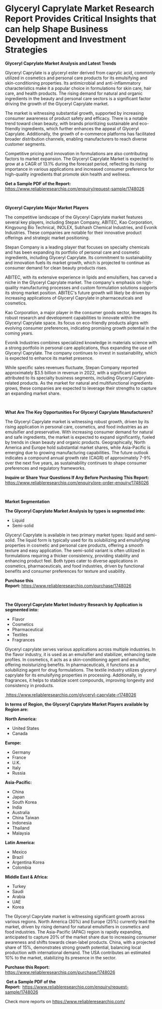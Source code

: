 <p><h1>Glyceryl Caprylate Market Research Report Provides Critical Insights that can help Shape Business Development and Investment Strategies</h1></p><p><strong>Glyceryl Caprylate Market Analysis and Latest Trends</strong></p>
<p><p>Glyceryl Caprylate is a glyceryl ester derived from caprylic acid, commonly utilized in cosmetics and personal care products for its emulsifying and skin-conditioning properties. Its antimicrobial and anti-inflammatory characteristics make it a popular choice in formulations for skin care, hair care, and health products. The rising demand for natural and organic ingredients in the beauty and personal care sectors is a significant factor driving the growth of the Glyceryl Caprylate market.</p><p>The market is witnessing substantial growth, supported by increasing consumer awareness of product safety and efficacy. There is a notable trend toward clean beauty, with brands prioritizing sustainable and eco-friendly ingredients, which further enhances the appeal of Glyceryl Caprylate. Additionally, the growth of e-commerce platforms has facilitated broader distribution channels, enabling manufacturers to reach diverse customer segments. </p><p>Competitive pricing and innovation in formulations are also contributing factors to market expansion. The Glyceryl Caprylate Market is expected to grow at a CAGR of 13.1% during the forecast period, reflecting its rising importance in various applications and increased consumer preference for high-quality ingredients that promote skin health and wellness.</p></p>
<p><strong>Get a Sample PDF of the Report:&nbsp;</strong> <a href="https://www.reliableresearchiq.com/enquiry/request-sample/1748026?utm_campaign=103&utm_medium=2&utm_source=Github&utm_content=ia&utm_term=30012025&utm_id=glyceryl-caprylate">https://www.reliableresearchiq.com/enquiry/request-sample/1748026</a></p>
<p>&nbsp;</p>
<p><strong>Glyceryl Caprylate Major Market Players</strong></p>
<p><p>The competitive landscape of the Glyceryl Caprylate market features several key players, including Stepan Company, ABITEC, Kao Corporation, Kingyoung Bio Technical, INOLEX, Subhash Chemical Industries, and Evonik Industries. These companies are notable for their innovative product offerings and strategic market positioning.</p><p>Stepan Company is a leading player that focuses on specialty chemicals and has been expanding its portfolio of personal care and cosmetic ingredients, including Glyceryl Caprylate. Its commitment to sustainability and innovation fuels its market growth, which is projected to continue as consumer demand for clean beauty products rises.</p><p>ABITEC, with its extensive experience in lipids and emulsifiers, has carved a niche in the Glyceryl Caprylate market. The company's emphasis on high-quality manufacturing processes and custom formulation solutions supports its strong market position. ABITEC's future growth will likely be driven by increasing applications of Glyceryl Caprylate in pharmaceuticals and cosmetics.</p><p>Kao Corporation, a major player in the consumer goods sector, leverages its robust research and development capabilities to innovate within the Glyceryl Caprylate space. Its focus on eco-friendly products aligns with evolving consumer preferences, indicating promising growth potential in the coming years. </p><p>Evonik Industries combines specialized knowledge in materials science with a strong portfolio in personal care applications, thus expanding the use of Glyceryl Caprylate. The company continues to invest in sustainability, which is expected to enhance its market presence.</p><p>While specific sales revenues fluctuate, Stepan Company reported approximately $3.5 billion in revenue in 2022, with a significant portion attributed to its specialty business segments, including Glyceryl Caprylate-related products. As the market for natural and multifunctional ingredients grows, these companies are expected to leverage their strengths to capture an expanding market share.</p></p>
<p>&nbsp;</p>
<p><strong>What Are The Key Opportunities For Glyceryl Caprylate Manufacturers?</strong></p>
<p><p>The Glyceryl Caprylate market is witnessing robust growth, driven by its rising application in personal care, cosmetics, and food industries as an emulsifier and preservative. With increasing consumer demand for natural and safe ingredients, the market is expected to expand significantly, fueled by trends in clean beauty and organic products. Geographically, North America and Europe hold substantial market shares, while Asia-Pacific is emerging due to growing manufacturing capabilities. The future outlook indicates a compound annual growth rate (CAGR) of approximately 7-9% over the next five years, as sustainability continues to shape consumer preferences and regulatory frameworks.</p></p>
<p><strong>Inquire or Share Your Questions If Any Before Purchasing This Report:</strong> <a href="https://www.reliableresearchiq.com/enquiry/pre-order-enquiry/1748026?utm_campaign=103&utm_medium=2&utm_source=Github&utm_content=ia&utm_term=30012025&utm_id=glyceryl-caprylate">https://www.reliableresearchiq.com/enquiry/pre-order-enquiry/1748026</a></p>
<p>&nbsp;</p>
<p><strong>Market Segmentation</strong></p>
<p><strong>The Glyceryl Caprylate Market Analysis by types is segmented into:</strong></p>
<p><ul><li>Liquid</li><li>Semi-solid</li></ul></p>
<p><p>Glyceryl Caprylate is available in two primary market types: liquid and semi-solid. The liquid form is typically used for its solubilizing and emulsifying properties in cosmetic and personal care products, offering a smooth texture and easy application. The semi-solid variant is often utilized in formulations requiring a thicker consistency, providing stability and enhancing product feel. Both types cater to diverse applications in cosmetics, pharmaceuticals, and food industries, driven by functional benefits and consumer preferences for texture and usability.</p></p>
<p><strong>Purchase this Report:&nbsp;</strong><a href="https://www.reliableresearchiq.com/purchase/1748026?utm_campaign=103&utm_medium=2&utm_source=Github&utm_content=ia&utm_term=30012025&utm_id=glyceryl-caprylate">https://www.reliableresearchiq.com/purchase/1748026</a></p>
<p>&nbsp;</p>
<p><strong>The Glyceryl Caprylate Market Industry Research by Application is segmented into:</strong></p>
<p><ul><li>Flavor</li><li>Cosmetics</li><li>Pharmaceutical</li><li>Textiles</li><li>Fragrances</li></ul></p>
<p><p>Glyceryl caprylate serves various applications across multiple industries. In the flavor industry, it is used as an emulsifier and stabilizer, enhancing taste profiles. In cosmetics, it acts as a skin-conditioning agent and emulsifier, offering moisturizing benefits. In pharmaceuticals, it functions as a solubilizing agent for drug formulations. The textile industry utilizes glyceryl caprylate for its emulsifying properties in processing. Additionally, in fragrances, it helps to stabilize scent compounds, improving longevity and consistency in products.</p></p>
<p><a href="https://www.reliableresearchiq.com/glyceryl-caprylate-r1748026?utm_campaign=103&utm_medium=2&utm_source=Github&utm_content=ia&utm_term=30012025&utm_id=glyceryl-caprylate">&nbsp;https://www.reliableresearchiq.com/glyceryl-caprylate-r1748026</a></p>
<p><strong>In terms of Region, the Glyceryl Caprylate Market Players available by Region are:</strong></p>
<p>
    <p> <strong> North America: </strong>
        <ul>
            <li>United States</li>
            <li>Canada</li>
        </ul>
        </p> 
    <p> <strong> Europe: </strong>
        <ul>
            <li>Germany</li>
            <li>France</li>
            <li>U.K.</li>
            <li>Italy</li>
            <li>Russia</li>
        </ul>
        </p> 
    <p> <strong> Asia-Pacific: </strong>
        <ul>
            <li>China</li>
            <li>Japan</li>
            <li>South Korea</li>
            <li>India</li>
            <li>Australia</li>
            <li>China Taiwan</li>
            <li>Indonesia</li>
            <li>Thailand</li>
            <li>Malaysia</li>
        </ul>
        </p> 
    <p> <strong> Latin America: </strong>
        <ul>
            <li>Mexico</li>
            <li>Brazil</li>
            <li>Argentina Korea</li>
            <li>Colombia</li>
        </ul>
        </p> 
    <p> <strong> Middle East & Africa: </strong>
        <ul>
            <li>Turkey</li>
            <li>Saudi</li>
            <li>Arabia</li>
            <li>UAE</li>
            <li>Korea</li>
        </ul>
    </p>
    </p>
<p><p>The Glyceryl Caprylate market is witnessing significant growth across various regions. North America (30%) and Europe (25%) currently lead the market, driven by rising demand for natural emulsifiers in cosmetics and food industries. The Asia-Pacific (APAC) region is rapidly expanding, anticipated to capture 20% of the market share due to increasing consumer awareness and shifts towards clean-label products. China, with a projected share of 15%, demonstrates strong growth potential, balancing local production with international demand. The USA contributes an estimated 10% to the market, stabilizing its presence in the sector.</p></p>
<p><strong>Purchase this Report: </strong><a href="https://www.reliableresearchiq.com/purchase/1748026?utm_campaign=103&utm_medium=2&utm_source=Github&utm_content=ia&utm_term=30012025&utm_id=glyceryl-caprylate">https://www.reliableresearchiq.com/purchase/1748026</a></p>
<p>&nbsp;<strong>Get a Sample PDF of the Report:&nbsp;&nbsp;</strong><a href="https://www.reliableresearchiq.com/enquiry/request-sample/1748026?utm_campaign=103&utm_medium=2&utm_source=Github&utm_content=ia&utm_term=30012025&utm_id=glyceryl-caprylate">https://www.reliableresearchiq.com/enquiry/request-sample/1748026</a></p>
<p><strong></strong></p>
<p>Check more reports on <a href="https://www.reliableresearchiq.com/?utm_campaign=103&utm_medium=2&utm_source=Github&utm_content=ia&utm_term=30012025&utm_id=glyceryl-caprylate">https://www.reliableresearchiq.com/</a></p>